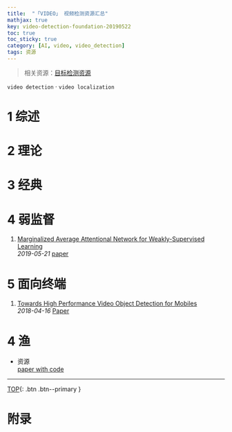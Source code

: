 ```yaml
---
title:  "「VIDEO」 视频检测资源汇总"
mathjax: true
key: video-detection-foundation-20190522
toc: true
toc_sticky: true
category: [AI, video, video_detection]
tags: 资源
---
```

<span id='head'></span>     
>相关资源：[目标检测资源](/ai/cv/detection/foundation)     



<!--more-->
`video detection` · `video localization`          

# 1 综述

# 2 理论

# 3 经典

# 4 弱监督    
1. [Marginalized Average Attentional Network for Weakly-Supervised Learning](http://cn.arxiv.org/abs/1905.08586)   
*2019-05-21* [paper](https://arxiv.org/abs/1905.08586)   

# 5 面向终端
1. [Towards High Performance Video Object Detection for Mobiles](http://cn.arxiv.org/abs/1804.05830)   
*2018-04-16* [Paper](https://arxiv.org/abs/1804.05830)    



# 4 渔
- 资源   
[paper with code](https://paperswithcode.com/task/action-localization/codeless)   

-------------------  
[TOP](#head){: .btn .btn--primary }



# 附录
